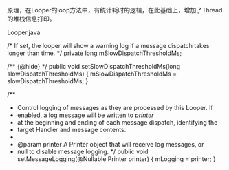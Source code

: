 原理，在Looper的loop方法中，有统计耗时的逻辑，在此基础上，增加了Thread的堆栈信息打印。

Looper.java

/* If set, the looper will show a warning log if a message dispatch takes longer than time. */
private long mSlowDispatchThresholdMs;

/** {@hide} */
public void setSlowDispatchThresholdMs(long slowDispatchThresholdMs) {
    mSlowDispatchThresholdMs = slowDispatchThresholdMs;
}

/**
 * Control logging of messages as they are processed by this Looper.  If
 * enabled, a log message will be written to <var>printer</var>
 * at the beginning and ending of each message dispatch, identifying the
 * target Handler and message contents.
 *
 * @param printer A Printer object that will receive log messages, or
 * null to disable message logging.
 */
public void setMessageLogging(@Nullable Printer printer) {
    mLogging = printer;
}